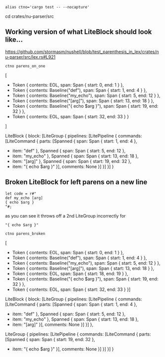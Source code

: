 
```
alias ctno='cargo test -- --nocapture'
```

cd crates/nu-parser/src

## Working version of what LiteBlock should look like...

https://github.com/stormasm/nushell/blob/test_parenthesis_in_lex/crates/nu-parser/src/lex.rs#L921

```
ctno parens_on_one
```

[

 * Token { contents: EOL, span: Span { start: 0, end: 1 } },
 * Token { contents: Baseline("def"), span: Span { start: 1, end: 4 } },
 * Token { contents: Baseline("my_echo"), span: Span { start: 5, end: 12 } },
 * Token { contents: Baseline("[arg]"), span: Span { start: 13, end: 18 } },
 * Token { contents: Baseline("{ echo $arg }"), span: Span { start: 19, end: 32 } },
 * Token { contents: EOL, span: Span { start: 32, end: 33 } }   

]

LiteBlock { block: [LiteGroup { pipelines: [LitePipeline { commands: [LiteCommand { parts: [Spanned { span: Span { start: 1, end: 4 },
 * item: "def" }, Spanned { span: Span { start: 5, end: 12 },
 * item: "my_echo" }, Spanned { span: Span { start: 13, end: 18 },
 * item: "[arg]" }, Spanned { span: Span { start: 19, end: 32 },
 * item: "{ echo $arg }" }], comments: None }] }] }] }


## Broken LiteBlock for left parens on a new line

```
let code = r#"
def my_echo [arg]
{ echo $arg }
"#;
```

as you can see it throws off a 2nd LiteGroup incorrectly for

```
"{ echo $arg }"
```

```
ctno parens_broken
```

[

* Token { contents: EOL, span: Span { start: 0, end: 1 } },
* Token { contents: Baseline("def"), span: Span { start: 1, end: 4 } },
* Token { contents: Baseline("my_echo"), span: Span { start: 5, end: 12 } },
* Token { contents: Baseline("[arg]"), span: Span { start: 13, end: 18 } },
* Token { contents: EOL, span: Span { start: 18, end: 19 } },
* Token { contents: Baseline("{ echo $arg }"), span: Span { start: 19, end: 32 } },
* Token { contents: EOL, span: Span { start: 32, end: 33 } }]

LiteBlock { block: [LiteGroup { pipelines: [LitePipeline { commands: [LiteCommand { parts: [Spanned { span: Span { start: 1, end: 4 },
* item: "def" }, Spanned { span: Span { start: 5, end: 12 },
* item: "my_echo" }, Spanned { span: Span { start: 13, end: 18 },
* item: "[arg]" }], comments: None }] }] },

LiteGroup { pipelines: [LitePipeline { commands: [LiteCommand { parts: [Spanned { span: Span { start: 19, end: 32 },
* item: "{ echo $arg }" }], comments: None }] }] }] }
